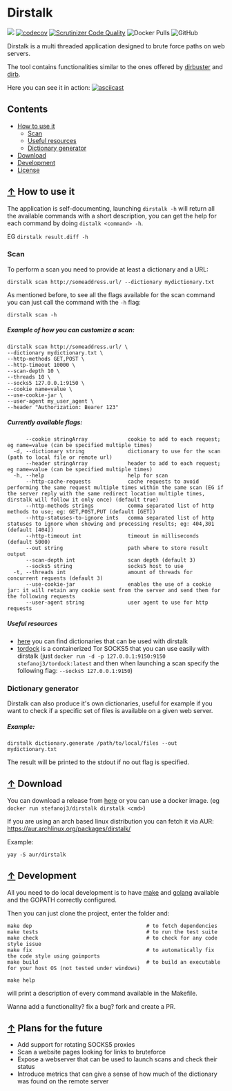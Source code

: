 # Dirstalk
![](https://github.com/stefanoj3/dirstalk/workflows/CI/badge.svg)
[![codecov](https://codecov.io/gh/stefanoj3/dirstalk/branch/master/graph/badge.svg)](https://codecov.io/gh/stefanoj3/dirstalk)
[![Scrutinizer Code Quality](https://scrutinizer-ci.com/g/stefanoj3/dirstalk/badges/quality-score.png?b=master)](https://scrutinizer-ci.com/g/stefanoj3/dirstalk/?branch=master)
![Docker Pulls](https://img.shields.io/docker/pulls/stefanoj3/dirstalk.svg)
![GitHub](https://img.shields.io/github/license/stefanoj3/dirstalk.svg)

Dirstalk is a multi threaded application designed to brute force paths on web servers.

The tool contains functionalities similar to the ones offered by
[dirbuster](https://www.owasp.org/index.php/Category:OWASP_DirBuster_Project) 
and [dirb](https://tools.kali.org/web-applications/dirb).

Here you can see it in action:
[![asciicast](https://asciinema.org/a/ehvNAUetjWbNExQegA2KPaHuY.svg)](https://asciinema.org/a/ehvNAUetjWbNExQegA2KPaHuY)

## Contents
- [How to use it](#-how-to-use-it)
    - [Scan](#scan)
    - [Useful resources](#useful-resources)
    - [Dictionary generator](#dictionary-generator)
- [Download](#-download)
- [Development](#-development)
- [License](https://github.com/stefanoj3/dirstalk/blob/master/LICENSE.md)

## [↑](#contents) How to use it

The application is self-documenting, launching `dirstalk -h` will return all the available commands with a 
short description, you can get the help for each command by doing `distalk <command> -h`.

EG `dirstalk result.diff -h`

### Scan

To perform a scan you need to provide at least a dictionary and a URL:
```shell script
dirstalk scan http://someaddress.url/ --dictionary mydictionary.txt
```

As mentioned before, to see all the flags available for the scan command you can 
just call the command with the `-h` flag:
```shell script
dirstalk scan -h
```

##### Example of how you can customize a scan:
```shell script
dirstalk scan http://someaddress.url/ \
--dictionary mydictionary.txt \
--http-methods GET,POST \
--http-timeout 10000 \
--scan-depth 10 \
--threads 10 \
--socks5 127.0.0.1:9150 \
--cookie name=value \
--use-cookie-jar \
--user-agent my_user_agent \
--header "Authorization: Bearer 123"
```


##### Currently available flags:
```shell script
      --cookie stringArray             cookie to add to each request; eg name=value (can be specified multiple times)
  -d, --dictionary string              dictionary to use for the scan (path to local file or remote url)
      --header stringArray             header to add to each request; eg name=value (can be specified multiple times)
  -h, --help                           help for scan
      --http-cache-requests            cache requests to avoid performing the same request multiple times within the same scan (EG if the server reply with the same redirect location multiple times, dirstalk will follow it only once) (default true)
      --http-methods strings           comma separated list of http methods to use; eg: GET,POST,PUT (default [GET])
      --http-statuses-to-ignore ints   comma separated list of http statuses to ignore when showing and processing results; eg: 404,301 (default [404])
      --http-timeout int               timeout in milliseconds (default 5000)
      --out string                     path where to store result output
      --scan-depth int                 scan depth (default 3)
      --socks5 string                  socks5 host to use
  -t, --threads int                    amount of threads for concurrent requests (default 3)
      --use-cookie-jar                 enables the use of a cookie jar: it will retain any cookie sent from the server and send them for the following requests
      --user-agent string              user agent to use for http requests
```

##### Useful resources
- [here](https://github.com/dustyfresh/dictionaries/tree/master/DirBuster-Lists) you can find dictionaries that can be used with dirstalk
- [tordock](https://github.com/stefanoj3/tordock) is a containerized Tor SOCKS5 that you can use easily with dirstalk 
(just `docker run -d -p 127.0.0.1:9150:9150 stefanoj3/tordock:latest` and then when launching a
 scan specify the following flag: `--socks5 127.0.0.1:9150`)

### Dictionary generator
Dirstalk can also produce it's own dictionaries, useful for example if you
want to check if a specific set of files is available on a given web server.

##### Example:
```shell script
dirstalk dictionary.generate /path/to/local/files --out mydictionary.txt
```
The result will be printed to the stdout if no out flag is specified.

## [↑](#contents) Download
You can download a release from [here](https://github.com/stefanoj3/dirstalk/releases)
or you can use a docker image. (eg `docker run stefanoj3/dirstalk dirstalk <cmd>`)

If you are using an arch based linux distribution you can fetch it via AUR: https://aur.archlinux.org/packages/dirstalk/

Example:
```shell script
yay -S aur/dirstalk
```


## [↑](#contents) Development
All you need to do local development is to have [make](https://www.gnu.org/software/make/)
and [golang](https://golang.org/) available and the GOPATH correctly configured.

Then you can just clone the project, enter the folder and:
```shell script
make dep                                     # to fetch dependencies
make tests                                   # to run the test suite
make check                                   # to check for any code style issue
make fix                                     # to automatically fix the code style using goimports
make build                                   # to build an executable for your host OS (not tested under windows) 
```

```shell script
make help
```
will print a description of every command available in the Makefile.

Wanna add a functionality? fix a bug? fork and create a PR.

## [↑](#contents) Plans for the future
- Add support for rotating SOCKS5 proxies
- Scan a website pages looking for links to bruteforce
- Expose a webserver that can be used to launch scans and check their status
- Introduce metrics that can give a sense of how much of the dictionary was found on the remote server
